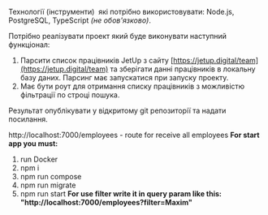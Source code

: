 Технології (інструменти)  які потрібно використовувати: Node.js, PostgreSQL, TypeScript _(не обов'язково)_.

Потрібно реалізувати проект який буде виконувати наступний функціонал:

1. Парсити список працівників JetUp з сайту [https://jetup.digital/team](https://jetup.digital/team) та зберігати данні працівників в локальну базу даних. Парсинг має запускатися при запуску проекту.
2. Має бути роут для отримання списку працівників з можливістю фільтрації по строці пошука.

Результат опублікувати у відкритому git репозиторії та надати посилання.

http://localhost:7000/employees - route for receive all employees
**For start app you must:** 
1. run Docker
2. npm i
3. npm run compose
4. npm run migrate
5. npm run start 
**For use filter write it in query param like this: "http://localhost:7000/employees?filter=Maxim"**
